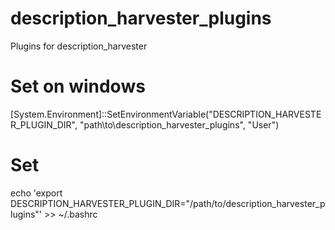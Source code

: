 # description_harvester_plugins
Plugins for description_harvester

# Set on windows

[System.Environment]::SetEnvironmentVariable("DESCRIPTION_HARVESTER_PLUGIN_DIR", "path\to\description_harvester_plugins", "User")

# Set 

echo 'export DESCRIPTION_HARVESTER_PLUGIN_DIR="/path/to/description_harvester_plugins"' >> ~/.bashrc
